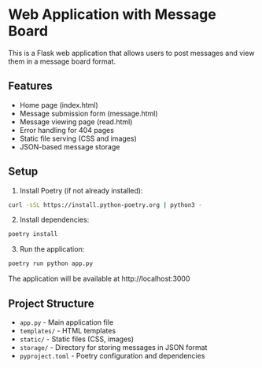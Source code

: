 # Web Application with Message Board

This is a Flask web application that allows users to post messages and view them in a message board format.

## Features

- Home page (index.html)
- Message submission form (message.html)
- Message viewing page (read.html)
- Error handling for 404 pages
- Static file serving (CSS and images)
- JSON-based message storage

## Setup

1. Install Poetry (if not already installed):

```bash
curl -sSL https://install.python-poetry.org | python3 -
```

2. Install dependencies:

```bash
poetry install
```

3. Run the application:

```bash
poetry run python app.py
```

The application will be available at http://localhost:3000

## Project Structure

- `app.py` - Main application file
- `templates/` - HTML templates
- `static/` - Static files (CSS, images)
- `storage/` - Directory for storing messages in JSON format
- `pyproject.toml` - Poetry configuration and dependencies
